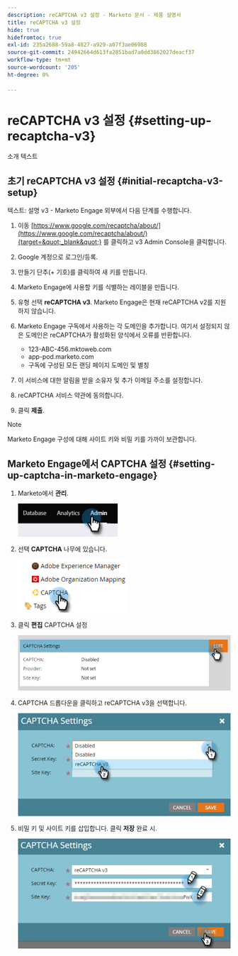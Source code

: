 ```yaml
---
description: reCAPTCHA v3 설정 - Marketo 문서 - 제품 설명서
title: reCAPTCHA v3 설정
hide: true
hidefromtoc: true
exl-id: 235a2688-59a8-4827-a929-a07f3ae06988
source-git-commit: 24942664d613fa2851bad7a0dd3862027deacf37
workflow-type: tm+mt
source-wordcount: '205'
ht-degree: 0%

---
```


# reCAPTCHA v3 설정 {#setting-up-recaptcha-v3}

소개 텍스트

## 초기 reCAPTCHA v3 설정 {#initial-recaptcha-v3-setup}

텍스트: 설명 v3 - Marketo Engage 외부에서 다음 단계를 수행합니다.

1. 이동 [https://www.google.com/recaptcha/about/](https://www.google.com/recaptcha/about/){target=&quot;_blank&quot;} 를 클릭하고 v3 Admin Console을 클릭합니다.

1. Google 계정으로 로그인/등록.

1. 만들기 단추(+ 기호)를 클릭하여 새 키를 만듭니다.

1. Marketo Engage에 사용할 키를 식별하는 레이블을 만듭니다.

1. 유형 선택 **reCAPTCHA v3**. Marketo Engage은 현재 reCAPTCHA v2를 지원하지 않습니다.

1. Marketo Engage 구독에서 사용하는 각 도메인을 추가합니다. 여기서 설정되지 않은 도메인은 reCAPTCHA가 활성화된 양식에서 오류를 반환합니다.

   * 123-ABC-456.mktoweb.com
   * app-pod.marketo.com
   * 구독에 구성된 모든 랜딩 페이지 도메인 및 별칭

1. 이 서비스에 대한 알림을 받을 소유자 및 추가 이메일 주소를 설정합니다.

1. reCAPTCHA 서비스 약관에 동의합니다.

1. 클릭 **제출**.

>[!NOTE]
>
>Marketo Engage 구성에 대해 사이트 키와 비밀 키를 가까이 보관합니다.

## Marketo Engage에서 CAPTCHA 설정 {#setting-up-captcha-in-marketo-engage}

1. Marketo에서 **관리**.

   ![](assets/setting-up-recaptcha-v3-1.png)

1. 선택 **CAPTCHA** 나무에 있습니다.

   ![](assets/setting-up-recaptcha-v3-2.png)

1. 클릭 **편집** CAPTCHA 설정

   ![](assets/setting-up-recaptcha-v3-3.png)

1. CAPTCHA 드롭다운을 클릭하고 reCAPTCHA v3을 선택합니다.

   ![](assets/setting-up-recaptcha-v3-4.png)

1. 비밀 키 및 사이트 키를 삽입합니다. 클릭 **저장** 완료 시.

   ![](assets/setting-up-recaptcha-v3-5.png)
